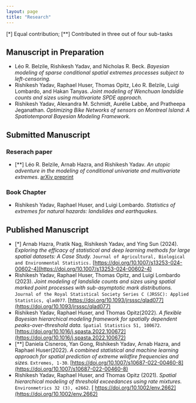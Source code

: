 ```yaml
--- 
layout: page
title: "Research"
---
```


[*] Equal contribution;
[**] Contributed in three out of four sub-tasks
## Manuscript in Preparation
- Léo R. Belzile, Rishikesh Yadav, and Nicholas R. Beck. *Bayesian modeling of sparse conditional spatial extremes processes subject to left-censoring.*
- Rishikesh Yadav, Raphael Huser, Thomas Opitz, Léo R. Belzile, Luigi Lombardo, and Hakan Tanyas. *Joint modeling of Wenchuan landsldie counts and sizes using multivariate SPDE approach.*
- Rishikesh Yadav, Alexandra M. Schmidt, Aurélie Labbe, and Pratheepa Jeganathan.  *Optimizing Bike Networks of sensors on Montreal Island: A Spatiotemporal Bayesian Modeling Framework.*

## Submitted Manuscript
### Reserach paper
- [**] Léo R. Belzile, Arnab Hazra, and Rishikesh Yadav. *An utopic adventure in the modeling of conditional univariate and multivariate extremes*. [arXiv preprint](https://arxiv.org/abs/2312.13517)

### Book Chapter
- Rishikesh Yadav, Raphael Huser, and Luigi Lombardo. *Statistics of extremes for natural hazards: landslides and earthquakes.* 


## Published Manuscript
 - [*] Arnab Hazra, Pratik Nag, Rishikesh Yadav, and Ying Sun (2024). *Exploring the efficacy of statistical and deep learning methods for large spatial datasets: A Case Study.* `Journal of Agricultural, Biological and Environmental Statistics.` [https://doi.org/10.1007/s13253-024-00602-4](https://doi.org/10.1007/s13253-024-00602-4)
 - Rishikesh Yadav, Raphael Huser, Thomas Opitz, and Luigi Lombardo (2023). *Joint modeling of landslide counts and sizes using spatial marked point processes with sub-asymptotic mark distributions.* `Journal of the Royal Statistical Society Series C (JRSSC): Applied Statistics, qlad077`. [https://doi.org/10.1093/jrsssc/qlad077](https://doi.org/10.1093/jrsssc/qlad077)
- Rishikesh Yadav, Raphael Huser, and Thomas Opitz(2022). *A flexible Bayesian hierarchical modeling framework for spatially dependent peaks-over-threshold data.* `Spatial Statistics 51, 100672`. [https://doi.org/10.1016/j.spasta.2022.100672](https://doi.org/10.1016/j.spasta.2022.100672)
- [**] Daniela Cisneros, Yan Gong, Rishikesh Yadav, Arnab Hazra, and Raphael Huser(2022). *A combined statistical and machine learning approach for spatial prediction of extreme wildfire frequencies and sizes.* `Extremes, 1-30`. [https://doi.org/10.1007/s10687-022-00460-8](https://doi.org/10.1007/s10687-022-00460-8)
- Rishikesh Yadav, Raphael Huser, and Thomas Opitz (2021). *Spatial hierarchical modeling of threshold exceedances using rate mixtures.* 
`Environmetrics 32 (3), e2662`. [ https://doi.org/10.1002/env.2662](https://doi.org/10.1002/env.2662)



